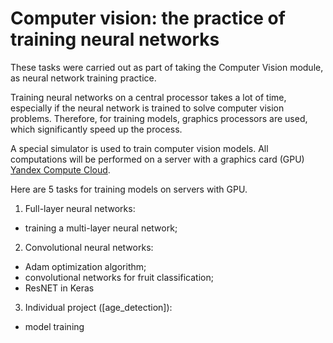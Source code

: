 # Computer vision: the practice of training neural networks
These tasks were carried out as part of taking the Computer Vision module, as neural network training practice.  

Training neural networks on a central processor takes a lot of time, especially if the neural network is trained to solve computer vision problems. Therefore, for training models, graphics processors are used, which significantly speed up the process.

A special simulator is used to train computer vision models. All computations will be performed on a server with a graphics card (GPU) [Yandex Compute Cloud](https://yandex.cloud/ru/services/compute?utm_referrer=https%3A%2F%2Fpracticum.yandex.ru%2F).

Here are 5 tasks for training models on servers with GPU.

1. Full-layer neural networks:
  * training a multi-layer neural network;
2. Convolutional neural networks:
  * Adam optimization algorithm;
  * convolutional networks for fruit classification;
  * ResNET in Keras
3. Individual project ([age_detection]):
  * model training

